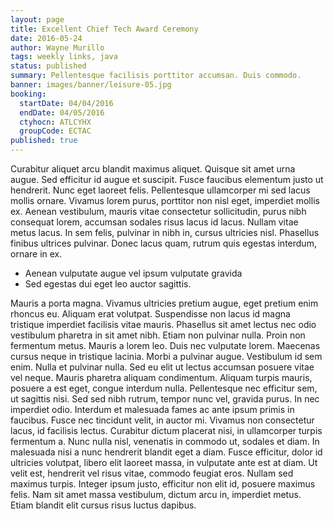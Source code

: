 ```yaml
---
layout: page
title: Excellent Chief Tech Award Ceremony
date: 2016-05-24
author: Wayne Murillo
tags: weekly links, java
status: published
summary: Pellentesque facilisis porttitor accumsan. Duis commodo.
banner: images/banner/leisure-05.jpg
booking:
  startDate: 04/04/2016
  endDate: 04/05/2016
  ctyhocn: ATLCYHX
  groupCode: ECTAC
published: true
---
```

Curabitur aliquet arcu blandit maximus aliquet. Quisque sit amet urna augue. Sed efficitur id augue et suscipit. Fusce faucibus elementum justo ut hendrerit. Nunc eget laoreet felis. Pellentesque ullamcorper mi sed lacus mollis ornare. Vivamus lorem purus, porttitor non nisl eget, imperdiet mollis ex. Aenean vestibulum, mauris vitae consectetur sollicitudin, purus nibh consequat lorem, accumsan sodales risus lacus id lacus. Nullam vitae metus lacus. In sem felis, pulvinar in nibh in, cursus ultricies nisl. Phasellus finibus ultrices pulvinar. Donec lacus quam, rutrum quis egestas interdum, ornare in ex.

* Aenean vulputate augue vel ipsum vulputate gravida
* Sed egestas dui eget leo auctor sagittis.

Mauris a porta magna. Vivamus ultricies pretium augue, eget pretium enim rhoncus eu. Aliquam erat volutpat. Suspendisse non lacus id magna tristique imperdiet facilisis vitae mauris. Phasellus sit amet lectus nec odio vestibulum pharetra in sit amet nibh. Etiam non pulvinar nulla. Proin non fermentum metus. Mauris a lorem leo. Duis nec vulputate lorem. Maecenas cursus neque in tristique lacinia. Morbi a pulvinar augue. Vestibulum id sem enim. Nulla et pulvinar nulla. Sed eu elit ut lectus accumsan posuere vitae vel neque. Mauris pharetra aliquam condimentum.
Aliquam turpis mauris, posuere a est eget, congue interdum nulla. Pellentesque nec efficitur sem, ut sagittis nisi. Sed sed nibh rutrum, tempor nunc vel, gravida purus. In nec imperdiet odio. Interdum et malesuada fames ac ante ipsum primis in faucibus. Fusce nec tincidunt velit, in auctor mi. Vivamus non consectetur lacus, id facilisis lectus. Curabitur dictum placerat nisi, in ullamcorper turpis fermentum a. Nunc nulla nisl, venenatis in commodo ut, sodales et diam. In malesuada nisi a nunc hendrerit blandit eget a diam. Fusce efficitur, dolor id ultricies volutpat, libero elit laoreet massa, in vulputate ante est at diam. Ut velit est, hendrerit vel risus vitae, commodo feugiat eros. Nullam sed maximus turpis. Integer ipsum justo, efficitur non elit id, posuere maximus felis. Nam sit amet massa vestibulum, dictum arcu in, imperdiet metus. Etiam blandit elit cursus risus luctus dapibus.
